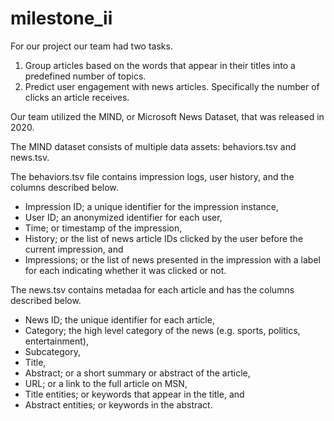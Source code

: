 # milestone_ii
For our project our team had two tasks.

1. Group articles based on the words that appear in their titles into a predefined number of topics.
2. Predict user engagement with news articles. Specifically the number of clicks an article receives.

Our team utilized the MIND, or Microsoft News Dataset, that was released in 2020.

The MIND dataset consists of multiple data assets: behaviors.tsv and news.tsv.

The behaviors.tsv file contains impression logs, user history, and the columns described below.

- Impression ID; a unique identifier for the impression instance,
- User ID; an anonymized identifier for each user,
- Time; or timestamp of the impression,
- History; or the list of news article IDs clicked by the user before the current impression, and
- Impressions; or the list of news presented in the impression with a label for each indicating whether it was clicked or not.

The news.tsv contains metadaa for each article and has the columns described below.

- News ID; the unique identifier for each article,
- Category; the high level category of the news (e.g. sports, politics, entertainment),
- Subcategory,
- Title,
- Abstract; or a short summary or abstract of the article,
- URL; or a link to the full article on MSN,
- Title entities; or keywords that appear in the title, and
- Abstract entities; or keywords in the abstract.


